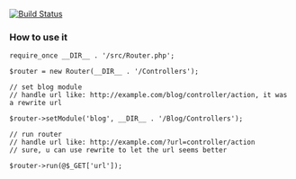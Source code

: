 [![Build Status](https://secure.travis-ci.org/xuanyan/Router.png?branch=master)](https://travis-ci.org/xuanyan/Router)

### How to use it

```
require_once __DIR__ . '/src/Router.php';

$router = new Router(__DIR__ . '/Controllers');

// set blog module
// handle url like: http://example.com/blog/controller/action, it was a rewrite url

$router->setModule('blog', __DIR__ . '/Blog/Controllers');

// run router
// handle url like: http://example.com/?url=controller/action
// sure, u can use rewrite to let the url seems better

$router->run(@$_GET['url']);

```